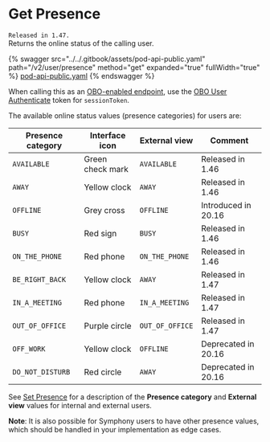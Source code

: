 # Get Presence

`Released in 1.47.`\
Returns the online status of the calling user.

{% swagger src="../../.gitbook/assets/pod-api-public.yaml" path="/v2/user/presence" method="get" expanded="true" fullWidth="true" %}
[pod-api-public.yaml](../../.gitbook/assets/pod-api-public.yaml)
{% endswagger %}

When calling this as an [OBO-enabled endpoint](ref:obo-enabled-endpoints), use the [OBO User Authenticate](ref:obo-user-authenticate) token for `sessionToken`.

The available online status values (presence categories) for users are:

| Presence category | Interface icon   | External view   | Comment             |
| ----------------- | ---------------- | --------------- | ------------------- |
| `AVAILABLE`       | Green check mark | `AVAILABLE`     | Released in 1.46    |
| `AWAY`            | Yellow clock     | `AWAY`          | Released in 1.46    |
| `OFFLINE`         | Grey cross       | `OFFLINE`       | Introduced in 20.16 |
| `BUSY`            | Red sign         | `BUSY`          | Released in 1.46    |
| `ON_THE_PHONE`    | Red phone        | `ON_THE_PHONE`  | Released in 1.46    |
| `BE_RIGHT_BACK`   | Yellow clock     | `AWAY`          | Released in 1.47    |
| `IN_A_MEETING`    | Red phone        | `IN_A_MEETING`  | Released in 1.47    |
| `OUT_OF_OFFICE`   | Purple circle    | `OUT_OF_OFFICE` | Released in 1.47    |
| `OFF_WORK`        | Yellow clock     | `OFFLINE`       | Deprecated in 20.16 |
| `DO_NOT_DISTURB`  | Red circle       | `AWAY`          | Deprecated in 20.16 |

See [Set Presence](ref:set-presence) for a description of the **Presence category** and **External view** values for internal and external users.

**Note**: It is also possible for Symphony users to have other presence values, which should be handled in your implementation as edge cases.
